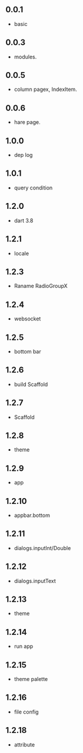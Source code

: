 ## 0.0.1
* basic

## 0.0.3
* modules.

## 0.0.5
* column pagex, IndexItem.

## 0.0.6
* hare page.
## 1.0.0
* dep log

## 1.0.1
* query condition

## 1.2.0
* dart 3.8

## 1.2.1
* locale

## 1.2.3
* Raname RadioGroupX

## 1.2.4 
* websocket

## 1.2.5
* bottom bar

## 1.2.6
* build Scaffold

## 1.2.7
* Scaffold

## 1.2.8
* theme

## 1.2.9
* app

## 1.2.10
* appbar.bottom

## 1.2.11
* dialogs.inputInt/Double

## 1.2.12
* dialogs.inputText

## 1.2.13
* theme

## 1.2.14
* run app

## 1.2.15
* theme palette

## 1.2.16
* file config

## 1.2.18
* attribute
